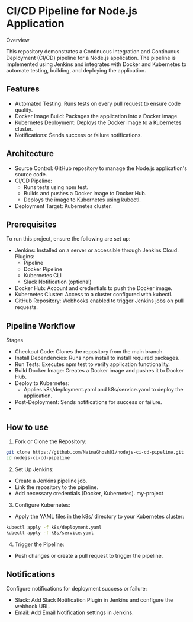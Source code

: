 
# CI/CD Pipeline for Node.js Application

Overview

This repository demonstrates a Continuous Integration and Continuous Deployment (CI/CD) pipeline for a Node.js application. The pipeline is implemented using Jenkins and integrates with Docker and Kubernetes to automate testing, building, and deploying the application.



## Features

- Automated Testing: Runs tests on every pull request to ensure code quality.
- Docker Image Build: Packages the application into a Docker image.
- Kubernetes Deployment: Deploys the Docker image to a Kubernetes cluster.
- Notifications: Sends success or failure notifications.



## Architecture
- Source Control: GitHub repository to manage the Node.js application's source code.
- CI/CD Pipeline: 
    - Runs tests using npm test.
     - Builds and pushes a Docker image to Docker Hub.
     - Deploys the image to Kubernetes using kubectl.
- Deployment Target: Kubernetes cluster.
## Prerequisites
To run this project, ensure the following are set up:

- Jenkins:
   Installed on a server or accessible through Jenkins Cloud.
   Plugins:
   - Pipeline
   - Docker Pipeline
   - Kubernetes CLI
   - Slack Notification (optional)
- Docker Hub:
  Account and credentials to push the Docker image.
- Kubernetes Cluster:
  Access to a cluster configured with kubectl.
- GitHub Repository:
   Webhooks enabled to trigger Jenkins jobs on pull requests.
## Pipeline Workflow
Stages
- Checkout Code: Clones the repository from the main branch.
- Install Dependencies: Runs npm install to install required packages.
- Run Tests: Executes npm test to verify application functionality.
- Build Docker Image: Creates a Docker image and pushes it to Docker Hub.
- Deploy to Kubernetes: 
    - Applies k8s/deployment.yaml and k8s/service.yaml to deploy the application.
- Post-Deployment: Sends notifications for success or failure.
- 
## How to use

1) Fork or Clone the Repository:

```bash
git clone https://github.com/NainaGhosh01/nodejs-ci-cd-pipeline.git
cd nodejs-ci-cd-pipeline
```

2) Set Up Jenkins:

- Create a Jenkins pipeline job.
- Link the repository to the pipeline.
- Add necessary credentials (Docker, Kubernetes). my-project


3) Configure Kubernetes:

- Apply the YAML files in the k8s/ directory to your Kubernetes cluster:
```bash
kubectl apply -f k8s/deployment.yaml
kubectl apply -f k8s/service.yaml
```

4) Trigger the Pipeline:
- Push changes or create a pull request to trigger the pipeline.



## Notifications
Configure notifications for deployment success or failure:

- Slack: Add Slack Notification Plugin in Jenkins and configure the webhook URL.
- Email: Add Email Notification settings in Jenkins.
